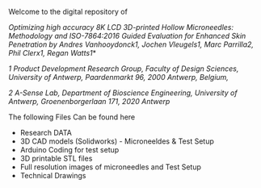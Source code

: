 Welcome to the digital repository of

**Optimizing high accuracy 8K LCD 3D-printed Hollow Microneedles: Methodology and ISO-7864:2016 Guided Evaluation for Enhanced Skin Penetration
by Andres Vanhooydonck1*, Jochen Vleugels1, Marc Parrilla2, Phil Clerx1, Regan Watts1**

_1  Product Development Research Group, Faculty of Design Sciences, University of Antwerp, Paardenmarkt 96, 2000 Antwerp, Belgium,_ 

_2  A-Sense Lab, Department of Bioscience Engineering, University of Antwerp, Groenenborgerlaan 171, 2020 Antwerp_

  The following Files Can be found here
  * Research DATA
  * 3D CAD models (Solidworks) - Microneeldes & Test Setup
  * Arduino Coding for test setup
  * 3D printable STL files
  * Full resolution images of microneedles and Test Setup
  * Technical Drawings
